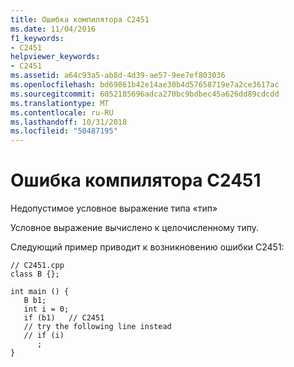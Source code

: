 ```yaml
---
title: Ошибка компилятора C2451
ms.date: 11/04/2016
f1_keywords:
- C2451
helpviewer_keywords:
- C2451
ms.assetid: a64c93a5-ab8d-4d39-ae57-9ee7ef803036
ms.openlocfilehash: bd69861b42e14ae30b4d57658719e7a2ce3617ac
ms.sourcegitcommit: 6052185696adca270bc9bdbec45a626dd89cdcdd
ms.translationtype: MT
ms.contentlocale: ru-RU
ms.lasthandoff: 10/31/2018
ms.locfileid: "50487195"
---
```

# <a name="compiler-error-c2451"></a>Ошибка компилятора C2451

Недопустимое условное выражение типа «тип»

Условное выражение вычислено к целочисленному типу.

Следующий пример приводит к возникновению ошибки C2451:

```
// C2451.cpp
class B {};

int main () {
   B b1;
   int i = 0;
   if (b1)   // C2451
   // try the following line instead
   // if (i)
      ;
}
```